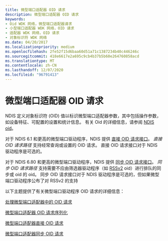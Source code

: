 ```yaml
---
title: 微型端口适配器 OID 请求
description: 微型端口适配器 OID 请求
keywords:
- Oid WDK 网络，微型端口适配器请求
- 小型端口适配器 WDK 网络，OID 请求
- 适配器 WDK 网络，OID 请求
- 对象标识符 WDK 网络
ms.date: 04/20/2017
ms.localizationpriority: medium
ms.openlocfilehash: 2fe52f15d6baa60d51a71c1387234b40c446246c
ms.sourcegitcommit: 418e6617e2a695c9cb4b37b5b60e264760858acd
ms.translationtype: MT
ms.contentlocale: zh-CN
ms.lasthandoff: 12/07/2020
ms.locfileid: "96791413"
---
```

# <a name="miniport-adapter-oid-requests"></a>微型端口适配器 OID 请求





NDIS 定义对象标识符 (OID) 值以标识微型端口适配器参数，其中包括操作参数，如设备特征、可配置的设置和统计信息。 有关 Oid 的详细信息，请参阅 [NDIS oid](/windows-hardware/drivers/ddi/_netvista/)。

对于 NDIS 6.1 和更高的微型端口驱动程序，NDIS 提供 [直接 OID 请求接口](direct-oid-request-interface-in-ndis-6-1.md)。 *直接 OID 请求路径* 支持经常查询或设置的 OID 请求。 直接 OID 请求接口对于 NDIS 驱动程序是可选的。

对于 NDIS 6.80 和更高的微型端口驱动程序，NDIS 提供 [同步 OID 请求接口](synchronous-oid-request-interface-in-ndis-6-80.md)。 *同步 OID 请求路径* 支持需要不应由筛选器驱动程序（如 [RSSv2](receive-side-scaling-version-2-rssv2-in-ndis-6-80.md) oid）进行排队的同步或 oid 的 oid。 同步 OID 请求接口对于 NDIS 驱动程序是可选的，但如果微型端口驱动程序公布了对 RSSv2 的支持

以下主题提供了有关微型端口驱动程序 OID 请求的详细信息：

[处理微型端口适配器中的 OID 请求](handling-oid-requests-in-a-miniport-adapter.md)

[微型端口适配器 OID 请求序列化](miniport-adapter-oid-request-serialization.md)

[微型端口适配器直接 OID 请求](miniport-adapter-direct-oid-requests.md)

[微型端口适配器同步 OID 请求](miniport-adapter-synchronous-oid-requests.md)
